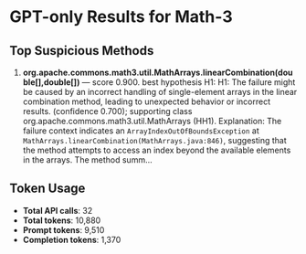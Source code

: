 # GPT-only Results for Math-3

## Top Suspicious Methods

1. **org.apache.commons.math3.util.MathArrays.linearCombination(double[],double[])** — score 0.900. best hypothesis H1: H1: The failure might be caused by an incorrect handling of single-element arrays in the linear combination method, leading to unexpected behavior or incorrect results. (confidence 0.700); supporting class org.apache.commons.math3.util.MathArrays (HH1).
    Explanation: The failure context indicates an `ArrayIndexOutOfBoundsException` at `MathArrays.linearCombination(MathArrays.java:846)`, suggesting that the method attempts to access an index beyond the available elements in the arrays. The method summ...


## Token Usage

- **Total API calls**: 32
- **Total tokens**: 10,880
- **Prompt tokens**: 9,510
- **Completion tokens**: 1,370
